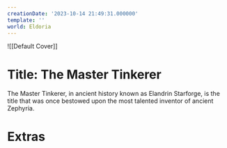 ```yaml
---
creationDate: '2023-10-14 21:49:31.000000'
template: ''
world: Eldoria
---
```

![[Default Cover]]

# Title: The Master Tinkerer

The Master Tinkerer, in ancient history known as Elandrin Starforge, is the title that was once bestowed upon the most talented inventor of ancient Zephyria.

# Extras

